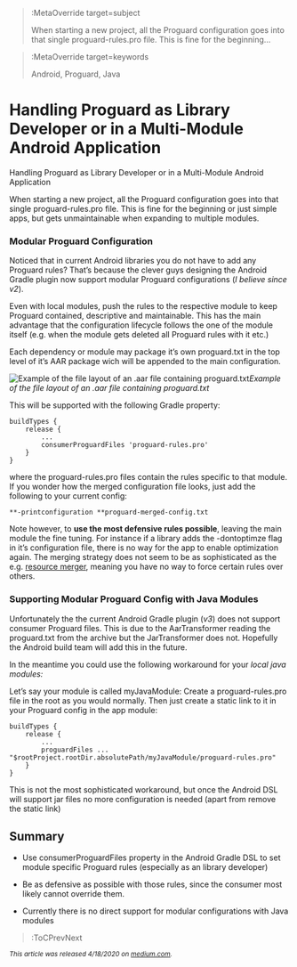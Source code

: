 

> :MetaOverride target=subject
>
> When starting a new project, all the Proguard configuration goes into that single proguard-rules.pro file. This is fine for the beginning…


> :MetaOverride target=keywords
>
> Android, Proguard, Java

# Handling Proguard as Library Developer or in a Multi-Module Android Application

Handling Proguard as Library Developer or in a Multi-Module Android Application

When starting a new project, all the Proguard configuration goes into that single proguard-rules.pro file. This is fine for the beginning or just simple apps, but gets unmaintainable when expanding to multiple modules.

### Modular Proguard Configuration

Noticed that in current Android libraries you do not have to add any Proguard rules? That’s because the clever guys designing the Android Gradle plugin now support modular Proguard configurations (*I believe since v2*).

Even with local modules, push the rules to the respective module to keep Proguard contained, descriptive and maintainable. This has the main advantage that the configuration lifecycle follows the one of the module itself (e.g. when the module gets deleted all Proguard rules with it etc.)

Each dependency or module may package it’s own proguard.txt in the top level of it’s AAR package wich will be appended to the main configuration.

![Example of the file layout of an .aar file containing proguard.txt](https://cdn-images-1.medium.com/max/2000/1*Rv3I8L5fkr3NFT-gbfXbSg.png)*Example of the file layout of an .aar file containing proguard.txt*

This will be supported with the following Gradle property:

    buildTypes {
        release {
            ...
            consumerProguardFiles 'proguard-rules.pro'
        }
    }

where the proguard-rules.pro files contain the rules specific to that module. If you wonder how the merged configuration file looks, just add the following to your current config:

    **-printconfiguration **proguard-merged-config.txt

Note however, to **use the most defensive rules possible**, leaving the main module the fine tuning. For instance if a library adds the -dontoptimze flag in it’s configuration file, there is no way for the app to enable optimization again. The merging strategy does not seem to be as sophisticated as the e.g. [resource merger](https://developer.android.com/studio/write/add-resources.html#resource_merging), meaning you have no way to force certain rules over others.

### Supporting Modular Proguard Config with Java Modules

Unfortunately the the current Android Gradle plugin (*v3*) does not support consumer Proguard files. This is due to the AarTransformer reading the proguard.txt from the archive but the JarTransformer does not. Hopefully the Android build team will add this in the future.

In the meantime you could use the following workaround for your *local java modules:*

Let’s say your module is called myJavaModule: Create a proguard-rules.pro file in the root as you would normally. Then just create a static link to it in your Proguard config in the app module:

    buildTypes {
        release {
            ...
            proguardFiles ... "$rootProject.rootDir.absolutePath/myJavaModule/proguard-rules.pro"
        }
    }

This is not the most sophisticated workaround, but once the Android DSL will support jar files no more configuration is needed (apart from remove the static link)

## Summary

* Use consumerProguardFiles property in the Android Gradle DSL to set module specific Proguard rules (especially as an library developer)

* Be as defensive as possible with those rules, since the consumer most likely cannot override them.

* Currently there is no direct support for modular configurations with Java modules

> :ToCPrevNext


<small>_This article was released 4/18/2020 on [medium.com](https://proandroiddev.com/handling-proguard-as-library-developer-or-in-a-multi-module-android-application-2d738c37890)._</small>